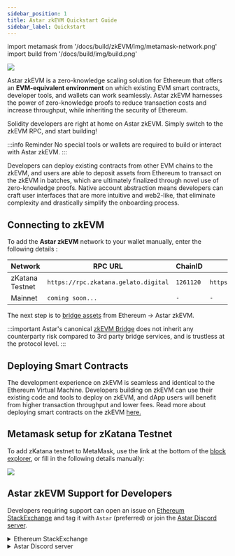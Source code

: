 ```yaml
---
sidebar_position: 1
title: Astar zkEVM Quickstart Guide
sidebar_label: Quickstart
---
```

import metamask from '/docs/build/zkEVM/img/metamask-network.png'
import build from '/docs/build/img/build.png'

<div style={{textAlign: 'center'}}>
    <img src={build} style={{width: 1200}} />
</div>

Astar zkEVM is a zero-knowledge scaling solution for Ethereum that offers an **EVM-equivalent environment** on which existing EVM smart contracts, developer tools, and wallets can work seamlessly. Astar zkEVM harnesses the power of zero-knowledge proofs to reduce transaction costs and increase throughput, while inheriting the security of Ethereum.

Solidity developers are right at home on Astar zkEVM. Simply switch to the zkEVM RPC, and start building!

:::info Reminder
No special tools or wallets are required to build or interact with Astar zkEVM.
:::

Developers can deploy existing contracts from other EVM chains to the zkEVM, and users are able to deposit assets from Ethereum to transact on the zkEVM in batches, which are ultimately finalized through novel use of zero-knowledge proofs. Native account abstraction means developers can craft user interfaces that are more intuitive and web2-like, that eliminate complexity and drastically simplify the onboarding process. 

## Connecting to zkEVM

To add the **Astar zkEVM** network to your wallet manually, enter the following details :

| Network | RPC URL | ChainID | Block Explorer URL | Currency |
| ------- | ------------------------------- | ---------------- | ---------------- | ----- |
| zKatana Testnet | `https://rpc.zkatana.gelato.digital` | `1261120` | `https://zkatana.blockscout.com/` | **ETH** |
| Mainnet | `coming soon...` | `-` | `-` | **ETH** |

The next step is to [bridge assets](/docs/build/zkEVM/bridge-to-zkevm.md) from Ethereum &rarr; Astar zkEVM. 

:::important
Astar's canonical [zkEVM Bridge](https://portal.astar.network) does not inherit any counterparty risk compared to 3rd party bridge services, and is trustless at the protocol level.
:::

## Deploying Smart Contracts

The development experience on zkEVM is seamless and identical to the Ethereum Virtual Machine. Developers building on zkEVM can use their existing code and tools to deploy on zkEVM, and dApp users will benefit from higher transaction throughput and lower fees. Read more about deploying smart contracts on the zkEVM [here.](/docs/build/zkEVM/smart-contracts/)

## Metamask setup for zKatana Testnet
To add zKatana testnet to MetaMask, use the link at the bottom of the [block explorer](https://zkatana.blockscout.com/), or fill in the following details manually:

<div style={{textAlign: 'center'}}>
  <img src={metamask} style={{width: 400}} />
</div>

## Astar zkEVM Support for Developers

Developers requiring support can open an issue on [Ethereum StackExchange](https://discord.gg/astarnetwork) and tag it with `Astar` (preferred) or join the [Astar Discord server](https://discord.gg/astarnetwork). 

<details>
<summary>Ethereum StackExchange</summary>

1. Join the **Ethereum StackExchange** [here](https://ethereum.stackexchange.com/).

2. Create a new issue.
3. Make a detailed explanation of your issue.
4. At the end add a tag `Astar` to trigger Astar team.

</details>
<details>
<summary>Astar Discord server</summary>

1. Join the **Astar Discord** server [here](https://discord.gg/astarnetwork).

2. Accept the invite.
3. Take the **Developer** role under **#roles**.
4. Navigate to the **Builder/#zkevm-support** channel.

</details>